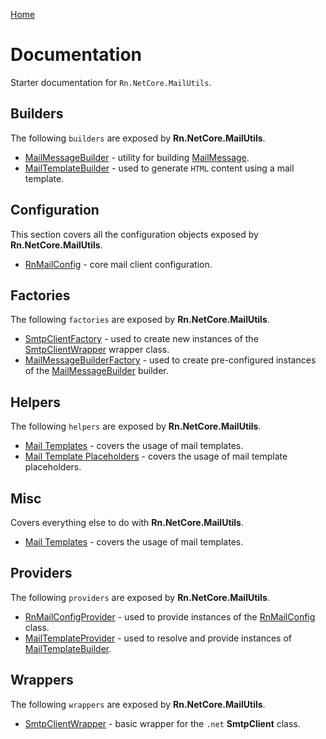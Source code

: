 [Home](/README.md)

# Documentation
Starter documentation for `Rn.NetCore.MailUtils`.

## Builders
The following `builders` are exposed by **Rn.NetCore.MailUtils**.

- [MailMessageBuilder](/docs/builders/MailMessageBuilder.md) - utility for building [MailMessage](https://docs.microsoft.com/en-us/dotnet/api/system.net.mail.mailmessage?view=net-6.0).
- [MailTemplateBuilder](/docs/builders/MailTemplateBuilder.md) - used to generate `HTML` content using a mail template.

## Configuration
This section covers all the configuration objects exposed by **Rn.NetCore.MailUtils**.

- [RnMailConfig](/docs/configuration/RnMailConfig.md) - core mail client configuration.

## Factories
The following `factories` are exposed by **Rn.NetCore.MailUtils**.

- [SmtpClientFactory](/docs/factories/SmtpClientFactory.md) - used to create new instances of the [SmtpClientWrapper](/docs/wrappers/SmtpClientWrapper.md) wrapper class.
- [MailMessageBuilderFactory](/docs/factories/MailMessageBuilderFactory.md) - used to create pre-configured instances of the [MailMessageBuilder](/docs/builders/MailMessageBuilder.md) builder.


## Helpers
The following `helpers` are exposed by **Rn.NetCore.MailUtils**.

- [Mail Templates](/docs/misc/MailTemplates.md) - covers the usage of mail templates.
- [Mail Template Placeholders](/docs/misc/MailTemplatePlaceholders.md) - covers the usage of mail template placeholders.

## Misc
Covers everything else to do with **Rn.NetCore.MailUtils**.

- [Mail Templates](/docs/misc/MailTemplates.md) - covers the usage of mail templates.

## Providers
The following `providers` are exposed by **Rn.NetCore.MailUtils**.

- [RnMailConfigProvider](/docs/providers/RnMailConfigProvider.md) - used to provide instances of the [RnMailConfig](/docs/configuration/RnMailConfig.md) class.
- [MailTemplateProvider](/docs/providers/MailTemplateProvider.md) - used to resolve and provide instances of [MailTemplateBuilder](/docs/builders/MailTemplateBuilder.md).

## Wrappers
The following `wrappers` are exposed by **Rn.NetCore.MailUtils**.

- [SmtpClientWrapper](/docs/wrappers/SmtpClientWrapper.md) - basic wrapper for the `.net` **SmtpClient** class.


<!--(Rn.BuildScriptHelper){
	"version": "1.0.106",
	"replace": false
}(END)-->